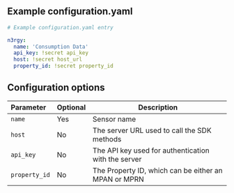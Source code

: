 ## Example configuration.yaml

```yaml
# Example configuration.yaml entry

n3rgy:
  name: 'Consumption Data'
  api_key: !secret api_key
  host: !secret host_url
  property_id: !secret property_id

```

## Configuration options

| Parameter | Optional | Description |
|:--------- | -------- | ----------- |
| `name` | Yes | Sensor name |
| `host` | No | The server URL used to call the SDK methods |
| `api_key` | No | The API key used for authentication with the server |
| `property_id` | No | The Property ID, which can be either an MPAN or MPRN |
